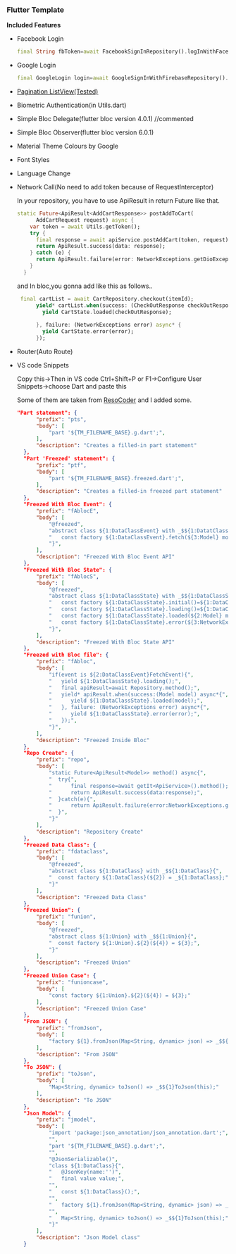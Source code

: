 ### 	Flutter Template	

**Included Features** 

- Facebook Login

  ```dart
  final String fbToken=await FacebookSignInRepository().logInWithFacebook();
  ```

- Google Login

  ```dart
  final GoogleLogin login=await GoogleSignInWithFirebaseRepository().signInWithGoogle();
  ```
- [Pagination ListView(Tested)](https://pub.dev/packages/infinite_scroll_pagination)

- Biometric Authentication(in Utils.dart)

- Simple Bloc Delegate(flutter bloc version 4.0.1) //commented

- Simple Bloc Observer(flutter bloc version 6.0.1)

- Material Theme Colours by Google

- Font Styles 

- Language Change

- Network Call(No need to add token because of RequestInterceptor)

  In your repository, you have to use ApiResult<T>  in return Future like that.

  ```dart
  static Future<ApiResult<AddCartResponse>> postAddToCart(
        AddCartRequest request) async {
      var token = await Utils.getToken();
      try {
        final response = await apiService.postAddCart(token, request);
        return ApiResult.success(data: response);
      } catch (e) {
        return ApiResult.failure(error: NetworkExceptions.getDioException(e));
      }
    }
  ```

  and In bloc,you gonna add like this as follows..

  ```dart
   final cartList = await CartRepository.checkout(itemId);
        yield* cartList.when(success: (CheckOutResponse checkOutResponse) async* {
          yield CartState.loaded(checkOutResponse);
          
        }, failure: (NetworkExceptions error) async* {
          yield CartState.error(error);
        });
  ```

- Router(Auto Route)

- VS code Snippets

  Copy this->Then in VS code Ctrl+Shift+P or F1->Configure User Snippets->choose Dart and paste this
  
  Some of them are taken from [ResoCoder](https://resocoder.com/2020/02/11/freezed-data-class-union-in-one-dart-package/) and I added some.
  
  ```json
  "Part statement": {
		"prefix": "pts",
		"body": [
			"part '${TM_FILENAME_BASE}.g.dart';",
		],
		"description": "Creates a filled-in part statement"
	},
	"Part 'Freezed' statement": {
		"prefix": "ptf",
		"body": [
			"part '${TM_FILENAME_BASE}.freezed.dart';",
		],
		"description": "Creates a filled-in freezed part statement"
	},
	"Freezed With Bloc Event": {
		"prefix": "fAblocE",
		"body": [
			"@freezed",
			"abstract class ${1:DataClassEvent} with _$${1:DatatClassEvent}{",
			"   const factory ${1:DataClassEvent}.fetch(${3:Model} model)=${1:DataClassEvent}FetchEvent;",
			"}",
		],
		"description": "Freezed With Bloc Event API"
	},
	"Freezed With Bloc State": {
		"prefix": "fAblocS",
		"body": [
			"@freezed",
			"abstract class ${1:DataClassState} with _$${1:DataClassState}{",
			"   const factory ${1:DataClassState}.initial()=${1:DataClassState}Initial;",
			"   const factory ${1:DataClassState}.loading()=${1:DataClassState}Loading;",
			"   const factory ${1:DataClassState}.loaded(${2:Model} model)=${1:DataClassState}Loaded;",
			"   const factory ${1:DataClassState}.error(${3:NetworkExceptions exception})=${1:DataClassState}Error;",
			"}",
		],
		"description": "Freezed With Bloc State API"
	},
	"Freezed with Bloc file": {
		"prefix": "fAbloc",
		"body": [
			"if(event is ${2:DataClassEvent}FetchEvent){",
			"   yield ${1:DataClassState}.loading();",
			"   final apiResult=await Repository.method();",
			"   yield* apiResult.when(success:(Model model) async*{",
			"      yield ${1:DataClassState}.loaded(model);",
			"   }, failure: (NetworkExceptions error) async*{",
			"      yield ${1:DataClassState}.error(error);",
			"   });",
			"}",
		],
		"description": "Freezed Inside Bloc"
	},
	"Repo Create": {
		"prefix": "repo",
		"body": [
			"static Future<ApiResult<Model>> method() async{",
			"  try{",
			"      final response=await getIt<ApiService>().method();",
			"      return ApiResult.success(data:response);",
			"  }catch(e){",
			"      return ApiResult.failure(error:NetworkExceptions.getDioException(e));",
			"  }",
			"}"
		],
		"description": "Repository Create"
	},
	"Freezed Data Class": {
		"prefix": "fdataclass",
		"body": [
			"@freezed",
			"abstract class ${1:DataClass} with _$${1:DataClass}{",
			"  const factory ${1:DataClass}(${2}) = _${1:DataClass};",
			"}"
		],
		"description": "Freezed Data Class"
	},
	"Freezed Union": {
		"prefix": "funion",
		"body": [
			"@freezed",
			"abstract class ${1:Union} with _$${1:Union}{",
			"  const factory ${1:Union}.${2}(${4}) = ${3};",
			"}"
		],
		"description": "Freezed Union"
	},
	"Freezed Union Case": {
		"prefix": "funioncase",
		"body": [
			"const factory ${1:Union}.${2}(${4}) = ${3};"
		],
		"description": "Freezed Union Case"
	},
	"From JSON": {
		"prefix": "fromJson",
		"body": [
			"factory ${1}.fromJson(Map<String, dynamic> json) => _$${1}FromJson(json);"
		],
		"description": "From JSON"
	},
	"To JSON": {
		"prefix": "toJson",
		"body": [
			"Map<String, dynamic> toJson() => _$${1}ToJson(this);"
		],
		"description": "To JSON"
	},
	"Json Model": {
		"prefix": "jmodel",
		"body": [
			"import 'package:json_annotation/json_annotation.dart';",
			"",
			"part '${TM_FILENAME_BASE}.g.dart';",
			"",
			"@JsonSerializable()",
			"class ${1:DataClass}{",
			"   @JsonKey(name:'')",
			"   final value value;",
			"",
			"   const ${1:DataClass}();",
			"",
			"   factory ${1}.fromJson(Map<String, dynamic> json) => _$${1}FromJson(json);",
			"",
			"   Map<String, dynamic> toJson() => _$${1}ToJson(this);",
			"}"
		],
		"description": "Json Model class"
	}
  ```
  

